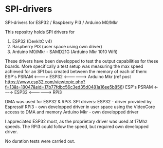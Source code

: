 # SPI-drivers
 SPI-drivers for ESP32 / Raspberry PI3 / Arduino M0/Mkr

This repositry holds SPI drivers for 
1) ESP32 (DevkitC v4)
2) Raspberry PI3 (user space using own driver)
3) Arduino M0/Mkr - SAMD21G (Arduino Mkr 1010 Wifi)

These drivers have been developped to test the output capabilities for these boards.
More specifically a test setup was measuring the max speed achieved for an SPI bus created between the memory of each of them:
   ESP's PSRAM <---> ESP32 <------> Arduino Mkr (ref post https://www.esp32.com/viewtopic.php?f=13&t=18047&sid=17b77fdbc56c3ed35d0481a16ee5b856)
   ESP's PSRAM <----> ESP32 <------> RPi3

DMA was used for ESP32 & RPi3.
SPI drivers: 
 ESP32 - driver provided by Espressif
 RPi3 - own developped driver in user space using the VideoCore access to DMA and memory
 Arduino Mkr - own developped driver
 
I appreciated ESP32 most, as the proprietary driver was used at 17Mhz speeds.
The RPi3 could follow the speed, but required own developped driver.

No duration tests were carried out.

